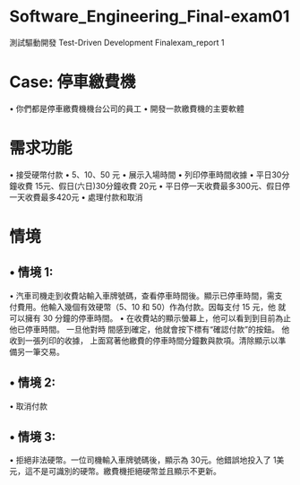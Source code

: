 # Software_Engineering_Final-exam01
測試驅動開發
Test-Driven Development
Finalexam_report 1
# Case: 停車繳費機
• 你們都是停車繳費機機台公司的員工
• 開發一款繳費機的主要軟體
# 需求功能
• 接受硬幣付款
• 5、10、50 元
• 展示入場時間
• 列印停車時間收據
• 平日30分鐘收費 15元、假日(六日)30分鐘收費 20元
• 平日停一天收費最多300元、假日停一天收費最多420元
• 處理付款和取消
# 情境
## • 情境 1:
• 汽車司機走到收費站輸入車牌號碼，查看停車時間後。顯示已停車時間，需支
付費用。他輸入幾個有效硬幣（5、10 和 50）作為付款。因每支付 15 元，他
就可以擁有 30 分鐘的停車時間。
• 在收費站的顯示螢幕上，他可以看到到目前為止他已停車時間。 一旦他對時
間感到確定，他就會按下標有“確認付款”的按鈕。 他收到一張列印的收據，
上面寫著他繳費的停車時間分鐘數與款項。清除顯示以準備另一筆交易。
## • 情境 2:
• 取消付款
## • 情境 3:
• 拒絕非法硬幣。一位司機輸入車牌號碼後，顯示為 30元。他錯誤地投入了 1美
元，這不是可識別的硬幣。繳費機拒絕硬幣並且顯示不更新。
